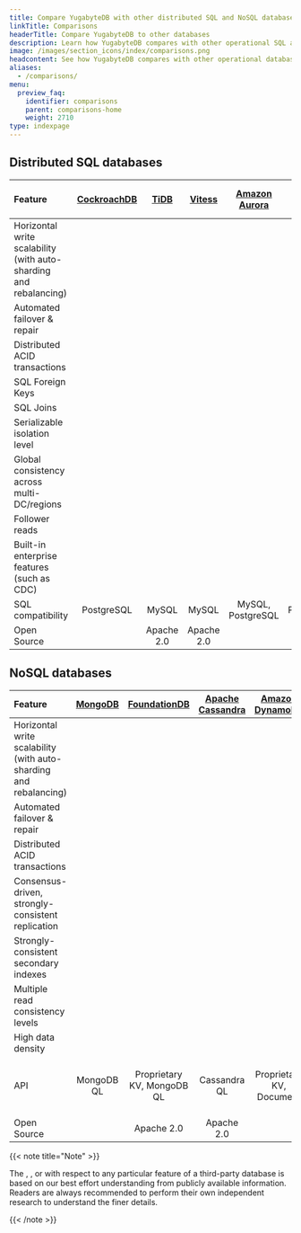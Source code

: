 ```yaml
---
title: Compare YugabyteDB with other distributed SQL and NoSQL databases
linkTitle: Comparisons
headerTitle: Compare YugabyteDB to other databases
description: Learn how YugabyteDB compares with other operational SQL and NoSQL databases.
image: /images/section_icons/index/comparisons.png
headcontent: See how YugabyteDB compares with other operational databases in the distributed SQL and NoSQL categories. For a detailed comparison, click the database name.
aliases:
  - /comparisons/
menu:
  preview_faq:
    identifier: comparisons
    parent: comparisons-home
    weight: 2710
type: indexpage
---
```


## Distributed SQL databases

| Feature | [CockroachDB](cockroachdb/) | [TiDB](tidb/) | [Vitess](vitess/) | [Amazon Aurora](amazon-aurora/) | [Google Cloud Spanner](google-spanner/) | YugabyteDB |
| :------ | :-------------------------: | :-----------: | :---------------: | :-----------------------------: | :-------------------------------------: | :--------: |
| Horizontal write scalability (with auto-sharding and rebalancing) | <i class="fa-solid fa-check"></i> | <i class="fa-solid fa-check"></i> | <i class="fa-solid fa-check"></i> | <i class="fa-solid fa-xmark"></i> | <i class="fa-solid fa-check"></i> | <i class="fa-solid fa-check"></i> |
| Automated failover &amp; repair | <i class="fa-solid fa-check"></i> | <i class="fa-solid fa-check"></i> | <i class="fa-solid fa-xmark"></i> | <i class="fa-solid fa-check"></i> | <i class="fa-solid fa-check"></i> | <i class="fa-solid fa-check"></i> |
| Distributed ACID transactions | <i class="fa-solid fa-check"></i> | <i class="fa-solid fa-check"></i> | <i class="fa-solid fa-xmark"></i> | <i class="fa-solid fa-check"></i> | <i class="fa-solid fa-check"></i> | <i class="fa-solid fa-check"></i> |
| SQL Foreign Keys | <i class="fa-solid fa-check"></i> | <i class="fa-solid fa-xmark"></i> | <i class="fa-solid fa-check"></i> | <i class="fa-solid fa-check"></i> | <i class="fa-solid fa-check"></i> | <i class="fa-solid fa-check"></i> |
| SQL Joins | <i class="fa-solid fa-check"></i> | <i class="fa-solid fa-check"></i> | <i class="fa-solid fa-check"></i> | <i class="fa-solid fa-check"></i> | <i class="fa-solid fa-check"></i> | <i class="fa-solid fa-check"></i> |
| Serializable isolation level | <i class="fa-solid fa-check"></i> | <i class="fa-solid fa-xmark"></i> | <i class="fa-solid fa-check"></i> | <i class="fa-solid fa-check"></i> | <i class="fa-solid fa-check"></i> | <i class="fa-solid fa-check"></i> |
| Global consistency across multi-DC/regions | <i class="fa-solid fa-check"></i> | <i class="fa-solid fa-exclamation"></i> | <i class="fa-solid fa-xmark"></i> | <i class="fa-solid fa-xmark"></i> | <i class="fa-solid fa-check"></i> | <i class="fa-solid fa-check"></i> |
| Follower reads| <i class="fa-solid fa-check"></i> | <i class="fa-solid fa-check"></i> | <i class="fa-solid fa-check"></i> | <i class="fa-solid fa-check"></i> | <i class="fa-solid fa-xmark"></i> | <i class="fa-solid fa-check"></i> |
| Built-in enterprise features (such as CDC) | <i class="fa-solid fa-xmark"></i> | <i class="fa-solid fa-check"></i> | <i class="fa-solid fa-check"></i> | <i class="fa-solid fa-check"></i> | <i class="fa-solid fa-check"></i> | <i class="fa-solid fa-check"></i> |
| SQL compatibility | PostgreSQL | MySQL | MySQL | MySQL, PostgreSQL | Proprietary | PostgreSQL |
| Open Source | <i class="fa-solid fa-xmark"></i> | Apache 2.0 | Apache 2.0 |  <i class="fa-solid fa-xmark"></i> | <i class="fa-solid fa-xmark"></i> | Apache 2.0 |

## NoSQL databases

| Feature | [MongoDB](mongodb/) | [FoundationDB](foundationdb/) | [Apache Cassandra](cassandra/) | [Amazon DynamoDB](amazon-dynamodb/) | [MS Azure CosmosDB](azure-cosmos/)| YugabyteDB |
| :------ | :-----------------: | :---------------------------: | :----------------------------: | :---------------------------------: | :-------------------------------: | :--------: |
| Horizontal write scalability (with auto-sharding and rebalancing) | <i class="fa-solid fa-check"></i> | <i class="fa-solid fa-check"></i> | <i class="fa-solid fa-check"></i> | <i class="fa-solid fa-check"></i> | <i class="fa-solid fa-check"></i> | <i class="fa-solid fa-check"></i> |
| Automated failover &amp; repair | <i class="fa-solid fa-check"></i> | <i class="fa-solid fa-check"></i> | <i class="fa-solid fa-check"></i> | <i class="fa-solid fa-check"></i> | <i class="fa-solid fa-check"></i> | <i class="fa-solid fa-check"></i> |
| Distributed ACID transactions | <i class="fa-solid fa-check"></i> | <i class="fa-solid fa-check"></i> | <i class="fa-solid fa-xmark"></i> | <i class="fa-solid fa-check"></i> | <i class="fa-solid fa-xmark"></i> | <i class="fa-solid fa-check"></i> |
| Consensus-driven, strongly-consistent replication | <i class="fa-solid fa-xmark"></i> | <i class="fa-solid fa-check"></i> | <i class="fa-solid fa-xmark"></i> | <i class="fa-solid fa-check"></i> | <i class="fa-solid fa-xmark"></i> | <i class="fa-solid fa-check"></i> |
| Strongly-consistent secondary indexes | <i class="fa-solid fa-xmark"></i> | <i class="fa-solid fa-check"></i> | <i class="fa-solid fa-xmark"></i> | <i class="fa-solid fa-xmark"></i> | <i class="fa-solid fa-xmark"></i> | <i class="fa-solid fa-check"></i> |
| Multiple read consistency levels | <i class="fa-solid fa-check"></i> | <i class="fa-solid fa-check"></i> | <i class="fa-solid fa-check"></i> | <i class="fa-solid fa-check"></i> | <i class="fa-solid fa-check"></i> | <i class="fa-solid fa-check"></i> |
| High data density| <i class="fa-solid fa-xmark"></i> | <i class="fa-solid fa-xmark"></i> | <i class="fa-solid fa-xmark"></i> | <i class="fa-solid fa-xmark"></i> | <i class="fa-solid fa-xmark"></i> | <i class="fa-solid fa-check"></i> |
| API | MongoDB QL | Proprietary KV, MongoDB QL | Cassandra QL | Proprietary KV, Document | Cassandra QL, MongoDB QL | Yugabyte Cloud QL w/ native document modeling|
| Open Source | <i class="fa-solid fa-xmark"></i> | Apache 2.0 | Apache 2.0 | <i class="fa-solid fa-xmark"></i> | <i class="fa-solid fa-xmark"></i> | Apache 2.0|

{{< note title="Note" >}}

The <i class="fa-solid fa-check"></i>, <i class="fa-solid fa-xmark"></i>, or <i class="fa-solid fa-exclamation"></i> with respect to any particular feature of a third-party database is based on our best effort understanding from publicly available information. Readers are always recommended to perform their own independent research to understand the finer details.

{{< /note >}}
